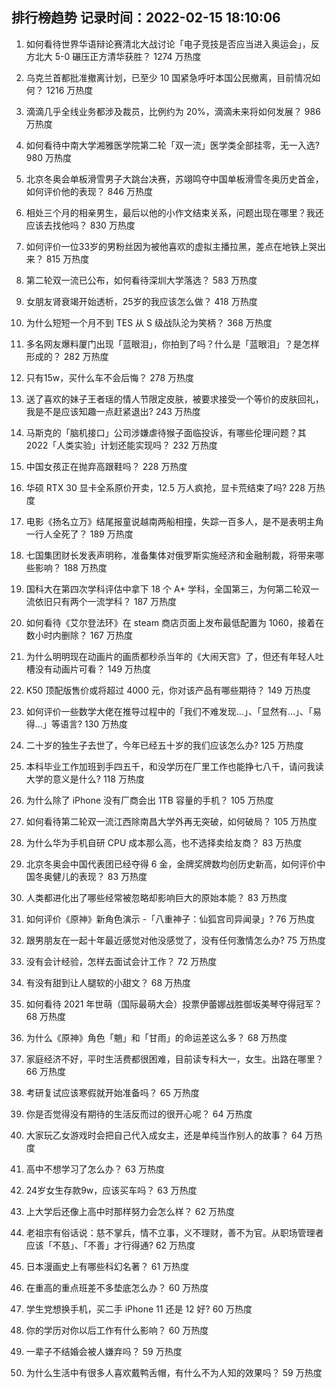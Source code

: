 
## 排行榜趋势 记录时间：2022-02-15 18:10:06
  
  1. 如何看待世界华语辩论赛清北大战讨论「电子竞技是否应当进入奥运会」，反方北大 5-0 碾压正方清华获胜？ 1274 万热度
    
  2. 乌克兰首都批准撤离计划，已至少 10 国紧急呼吁本国公民撤离，目前情况如何？ 1216 万热度
    
  3. 滴滴几乎全线业务都涉及裁员，比例约为 20%，滴滴未来将如何发展？ 986 万热度
    
  4. 如何看待中南大学湘雅医学院第二轮「双一流」医学类全部挂零，无一入选? 980 万热度
    
  5. 北京冬奥会单板滑雪男子大跳台决赛，苏翊鸣夺中国单板滑雪冬奥历史首金，如何评价他的表现？ 846 万热度
    
  6. 相处三个月的相亲男生，最后以他的小作文结束关系，问题出现在哪里？我还应该去找他吗？ 830 万热度
    
  7. 如何评价一位33岁的男粉丝因为被他喜欢的虚拟主播拉黑，差点在地铁上哭出来？ 815 万热度
    
  8. 第二轮双一流已公布，如何看待深圳大学落选？ 583 万热度
    
  9. 女朋友肾衰竭开始透析，25岁的我应该怎么做？ 418 万热度
    
  10. 为什么短短一个月不到 TES 从 S 级战队沦为笑柄？ 368 万热度
    
  11. 多名网友爆料厦门出现「蓝眼泪」，你拍到了吗？什么是「蓝眼泪」？是怎样形成的？ 282 万热度
    
  12. 只有15w，买什么车不会后悔？ 278 万热度
    
  13. 送了喜欢的妹子王者瑶的情人节限定皮肤，被要求接受一个等价的皮肤回礼，我是不是应该知趣一点赶紧退出? 243 万热度
    
  14. 马斯克的「脑机接口」公司涉嫌虐待猴子面临投诉，有哪些伦理问题？其 2022「人类实验」计划还能实现吗？ 232 万热度
    
  15. 中国女孩正在抛弃高跟鞋吗？ 228 万热度
    
  16. 华硕 RTX 30 显卡全系原价开卖，12.5 万人疯抢，显卡荒结束了吗? 228 万热度
    
  17. 电影《扬名立万》结尾报童说越南两船相撞，失踪一百多人，是不是表明主角一行人全死了？ 189 万热度
    
  18. 七国集团财长发表声明称，准备集体对俄罗斯实施经济和金融制裁，将带来哪些影响？ 188 万热度
    
  19. 国科大在第四次学科评估中拿下 18 个 A+ 学科，全国第三，为何第二轮双一流依旧只有两个一流学科？ 187 万热度
    
  20. 如何看待《艾尔登法环》在 steam 商店页面上发布最低配置为 1060，接着在数小时内删除？ 167 万热度
    
  21. 为什么明明现在动画片的画质都秒杀当年的《大闹天宫》了，但还有年轻人吐槽没有动画片可看？ 149 万热度
    
  22. K50 顶配版售价或将超过 4000 元，你对该产品有哪些期待？ 149 万热度
    
  23. 如何评价一些数学大佬在推导过程中的「我们不难发现…」、「显然有…」、「易得…」等语言? 130 万热度
    
  24. 二十岁的独生子去世了，今年已经五十岁的我们应该怎么办? 125 万热度
    
  25. 本科毕业工作加班到手四五千，和没学历在厂里工作也能挣七八千，请问我读大学的意义是什么? 118 万热度
    
  26. 为什么除了 iPhone 没有厂商会出 1TB 容量的手机？ 105 万热度
    
  27. 如何看待第二轮双一流江西除南昌大学外再无突破，如何破局？ 105 万热度
    
  28. 为什么华为手机自研 CPU 成本那么高，也不选择卖给友商？ 83 万热度
    
  29. 北京冬奥会中国代表团已经夺得 6 金，金牌奖牌数均创历史新高，如何评价中国冬奥健儿的表现？ 83 万热度
    
  30. 人类都进化出了哪些经常被忽略却影响巨大的原始本能？ 83 万热度
    
  31. 如何评价《原神》新角色演示 -「八重神子：仙狐宫司异闻录」? 76 万热度
    
  32. 跟男朋友在一起十年最近感觉对他没感觉了，没有任何激情怎么办? 75 万热度
    
  33. 没有会计经验，怎样去面试会计工作？ 72 万热度
    
  34. 有没有甜到让人腿软的小甜文？ 68 万热度
    
  35. 如何看待 2021 年世萌（国际最萌大会）投票伊蕾娜战胜御坂美琴夺得冠军？ 68 万热度
    
  36. 为什么《原神》角色「魈」和「甘雨」的命运差这么多？ 68 万热度
    
  37. 家庭经济不好，平时生活费都很困难，目前读专科大一，女生。出路在哪里？ 66 万热度
    
  38. 考研复试应该寒假就开始准备吗？ 65 万热度
    
  39. 你是否觉得没有期待的生活反而过的很开心呢？ 64 万热度
    
  40. 大家玩乙女游戏时会把自己代入成女主，还是单纯当作别人的故事？ 64 万热度
    
  41. 高中不想学习了怎么办？ 63 万热度
    
  42. 24岁女生存款9w，应该买车吗？ 63 万热度
    
  43. 上大学后还像上高中时那样努力会怎么样？ 62 万热度
    
  44. 老祖宗有俗话说：慈不掌兵，情不立事，义不理财，善不为官。从职场管理者应该「不慈」、「不善」才行得通? 62 万热度
    
  45. 日本漫画史上有哪些科幻名著？ 61 万热度
    
  46. 在重高的重点班差不多垫底怎么办？ 60 万热度
    
  47. 学生党想换手机，买二手 iPhone 11 还是 12 好? 60 万热度
    
  48. 你的学历对你以后工作有什么影响？ 60 万热度
    
  49. 一辈子不结婚会被人嫌弃吗？ 59 万热度
    
  50. 为什么生活中有很多人喜欢戴鸭舌帽，有什么不为人知的效果吗？ 59 万热度
    